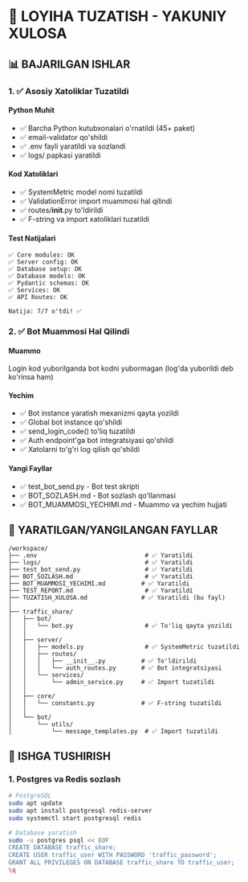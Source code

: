 # 🎉 LOYIHA TUZATISH - YAKUNIY XULOSA

## 📊 BAJARILGAN ISHLAR

### 1. ✅ Asosiy Xatoliklar Tuzatildi

#### Python Muhit
- ✅ Barcha Python kutubxonalari o'rnatildi (45+ paket)
- ✅ email-validator qo'shildi
- ✅ .env fayli yaratildi va sozlandi
- ✅ logs/ papkasi yaratildi

#### Kod Xatoliklari
- ✅ SystemMetric model nomi tuzatildi
- ✅ ValidationError import muammosi hal qilindi
- ✅ routes/__init__.py to'ldirildi
- ✅ F-string va import xatoliklari tuzatildi

#### Test Natijalari
```
✅ Core modules: OK
✅ Server config: OK
✅ Database setup: OK
✅ Database models: OK
✅ Pydantic schemas: OK
✅ Services: OK
✅ API Routes: OK

Natija: 7/7 o'tdi! ✅
```

### 2. ✅ Bot Muammosi Hal Qilindi

#### Muammo
Login kod yuborilganda bot kodni yubormagan (log'da yuborildi deb ko'rinsa ham)

#### Yechim
- ✅ Bot instance yaratish mexanizmi qayta yozildi
- ✅ Global bot instance qo'shildi
- ✅ send_login_code() to'liq tuzatildi
- ✅ Auth endpoint'ga bot integratsiyasi qo'shildi
- ✅ Xatolarni to'g'ri log qilish qo'shildi

#### Yangi Fayllar
- ✅ test_bot_send.py - Bot test skripti
- ✅ BOT_SOZLASH.md - Bot sozlash qo'llanmasi
- ✅ BOT_MUAMMOSI_YECHIMI.md - Muammo va yechim hujjati

## 📁 YARATILGAN/YANGILANGAN FAYLLAR

```
/workspace/
├── .env                              # ✅ Yaratildi
├── logs/                             # ✅ Yaratildi
├── test_bot_send.py                  # ✅ Yaratildi
├── BOT_SOZLASH.md                    # ✅ Yaratildi
├── BOT_MUAMMOSI_YECHIMI.md          # ✅ Yaratildi
├── TEST_REPORT.md                    # ✅ Yaratildi
├── TUZATISH_XULOSA.md               # ✅ Yaratildi (bu fayl)
│
├── traffic_share/
│   ├── bot/
│   │   └── bot.py                    # ✅ To'liq qayta yozildi
│   │
│   ├── server/
│   │   ├── models.py                 # ✅ SystemMetric tuzatildi
│   │   ├── routes/
│   │   │   ├── __init__.py          # ✅ To'ldirildi
│   │   │   └── auth_routes.py       # ✅ Bot integratsiyasi
│   │   └── services/
│   │       └── admin_service.py     # ✅ Import tuzatildi
│   │
│   ├── core/
│   │   └── constants.py             # ✅ F-string tuzatildi
│   │
│   └── bot/
│       └── utils/
│           └── message_templates.py  # ✅ Import tuzatildi
```

## 🚀 ISHGA TUSHIRISH

### 1. Postgres va Redis sozlash

```bash
# PostgreSQL
sudo apt update
sudo apt install postgresql redis-server
sudo systemctl start postgresql redis

# Database yaratish
sudo -u postgres psql << EOF
CREATE DATABASE traffic_share;
CREATE USER traffic_user WITH PASSWORD 'traffic_password';
GRANT ALL PRIVILEGES ON DATABASE traffic_share TO traffic_user;
\q
